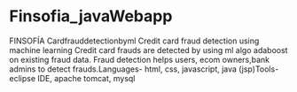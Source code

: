 # Finsofia_javaWebapp
FINSOFÍA 
Cardfrauddetectionbyml Credit card fraud detection using machine learning Credit card frauds are detected by using ml algo adaboost on  existing fraud data. Fraud detection helps users, ecom owners,bank admins to detect frauds.Languages- html, css, javascript, java (jsp)Tools-eclipse IDE, apache tomcat, mysql
